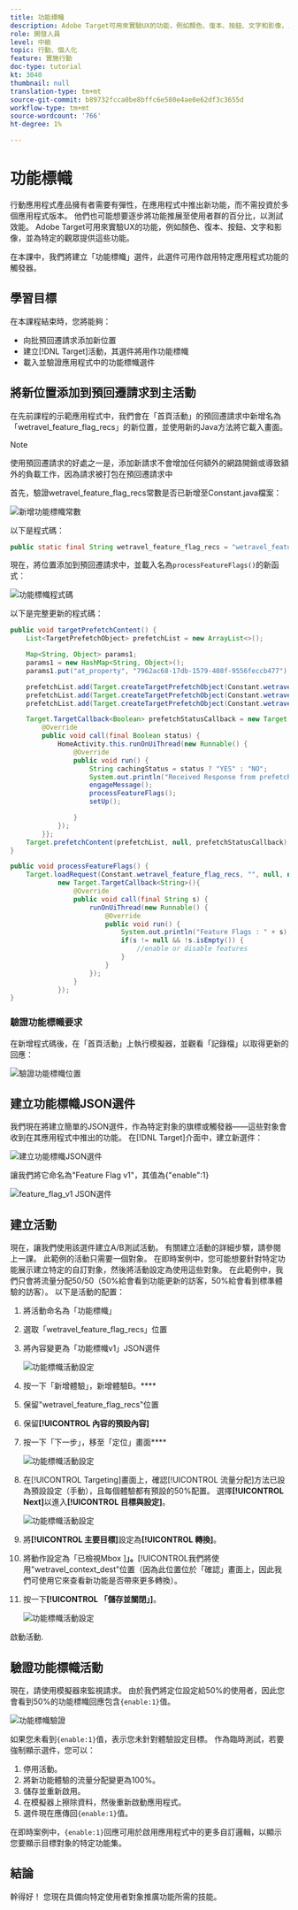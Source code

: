 ```yaml
---
title: 功能標幟
description: Adobe Target可用來實驗UX的功能，例如顏色、復本、按鈕、文字和影像，並為特定的觀眾提供這些功能。
role: 開發人員
level: 中級
topic: 行動、個人化
feature: 實施行動
doc-type: tutorial
kt: 3040
thumbnail: null
translation-type: tm+mt
source-git-commit: b89732fcca0be8bffc6e580e4ae0e62df3c3655d
workflow-type: tm+mt
source-wordcount: '766'
ht-degree: 1%

---
```



# 功能標幟

行動應用程式產品擁有者需要有彈性，在應用程式中推出新功能，而不需投資於多個應用程式版本。 他們也可能想要逐步將功能推展至使用者群的百分比，以測試效能。 Adobe Target可用來實驗UX的功能，例如顏色、復本、按鈕、文字和影像，並為特定的觀眾提供這些功能。

在本課中，我們將建立「功能標幟」選件，此選件可用作啟用特定應用程式功能的觸發器。

## 學習目標

在本課程結束時，您將能夠：

* 向批預回遷請求添加新位置
* 建立[!DNL Target]活動，其選件將用作功能標幟
* 載入並驗證應用程式中的功能標幟選件

## 將新位置添加到預回遷請求到主活動

在先前課程的示範應用程式中，我們會在「首頁活動」的預回遷請求中新增名為「wetravel_feature_flag_recs」的新位置，並使用新的Java方法將它載入畫面。

>[!NOTE]
>
>使用預回遷請求的好處之一是，添加新請求不會增加任何額外的網路開銷或導致額外的負載工作，因為請求被打包在預回遷請求中

首先，驗證wetravel_feature_flag_recs常數是否已新增至Constant.java檔案：

![新增功能標幟常數](assets/feature_flag_constant.jpg)

以下是程式碼：

```java
public static final String wetravel_feature_flag_recs = "wetravel_feature_flag_recs";
```

現在，將位置添加到預回遷請求中，並載入名為`processFeatureFlags()`的新函式：

![功能標幟程式碼](assets/feature_flag_code.jpg)

以下是完整更新的程式碼：

```java
public void targetPrefetchContent() {
    List<TargetPrefetchObject> prefetchList = new ArrayList<>();

    Map<String, Object> params1;
    params1 = new HashMap<String, Object>();
    params1.put("at_property", "7962ac68-17db-1579-408f-9556feccb477");

    prefetchList.add(Target.createTargetPrefetchObject(Constant.wetravel_engage_home, params1));
    prefetchList.add(Target.createTargetPrefetchObject(Constant.wetravel_engage_search, params1));
    prefetchList.add(Target.createTargetPrefetchObject(Constant.wetravel_feature_flag_recs, params1));

    Target.TargetCallback<Boolean> prefetchStatusCallback = new Target.TargetCallback<Boolean>() {
        @Override
        public void call(final Boolean status) {
            HomeActivity.this.runOnUiThread(new Runnable() {
                @Override
                public void run() {
                    String cachingStatus = status ? "YES" : "NO";
                    System.out.println("Received Response from prefetch : " + cachingStatus);
                    engageMessage();
                    processFeatureFlags();
                    setUp();

                }
            });
        }};
    Target.prefetchContent(prefetchList, null, prefetchStatusCallback);
}

public void processFeatureFlags() {
    Target.loadRequest(Constant.wetravel_feature_flag_recs, "", null, null, null,
            new Target.TargetCallback<String>(){
                @Override
                public void call(final String s) {
                    runOnUiThread(new Runnable() {
                        @Override
                        public void run() {
                            System.out.println("Feature Flags : " + s);
                            if(s != null && !s.isEmpty()) {
                                //enable or disable features
                            }
                        }
                    });
                }
            });
}
```

### 驗證功能標幟要求

在新增程式碼後，在「首頁活動」上執行模擬器，並觀看「記錄檔」以取得更新的回應：

![驗證功能標幟位置](assets/feature_flag_code_logcat.jpg)

## 建立功能標幟JSON選件

我們現在將建立簡單的JSON選件，作為特定對象的旗標或觸發器——這些對象會收到在其應用程式中推出的功能。 在[!DNL Target]介面中，建立新選件：

![建立功能標幟JSON選件](assets/feature_flag_json_offer.jpg)

讓我們將它命名為&quot;Feature Flag v1&quot;，其值為{&quot;enable&quot;:1}

![feature_flag_v1 JSON選件](assets/feature_flag_json_name.jpg)

## 建立活動

現在，讓我們使用該選件建立A/B測試活動。 有關建立活動的詳細步驟，請參閱上一課。 此範例的活動只需要一個對象。 在即時案例中，您可能想要針對特定功能展示建立特定的自訂對象，然後將活動設定為使用這些對象。 在此範例中，我們只會將流量分配50/50（50%給會看到功能更新的訪客，50%給會看到標準體驗的訪客）。 以下是活動的配置：

1. 將活動命名為「功能標幟」
1. 選取「wetravel_feature_flag_recs」位置
1. 將內容變更為「功能標幟v1」JSON選件

   ![功能標幟活動設定](assets/feature_flag_activity.jpg)

1. 按一下「新增體驗」，新增體驗B。****
1. 保留&quot;wetravel_feature_flag_recs&quot;位置
1. 保留&#x200B;**[!UICONTROL 內容的預設內容]**
1. 按一下「下一步」，移至「定位」畫面&#x200B;****

   ![功能標幟活動設定](assets/feature_flag_activity_2.jpg)

1. 在[!UICONTROL Targeting]畫面上，確認[!UICONTROL 流量分配]方法已設為預設設定（手動），且每個體驗都有預設的50%配置。 選擇&#x200B;**[!UICONTROL Next]**&#x200B;以進入&#x200B;**[!UICONTROL 目標與設定]**。

   ![功能標幟活動設定](assets/feature_flag_activity_3.jpg)

1. 將&#x200B;**[!UICONTROL 主要目標]**&#x200B;設定為&#x200B;**[!UICONTROL 轉換]**。
1. 將動作設定為「已檢視Mbox ]**」。**[!UICONTROL &#x200B;我們將使用&quot;wetravel_context_dest&quot;位置（因為此位置位於「確認」畫面上，因此我們可使用它來查看新功能是否帶來更多轉換）。
1. 按一下&#x200B;**[!UICONTROL 「儲存並關閉」]**。

   ![功能標幟活動設定](assets/feature_flag_activity_4.jpg)

啟動活動.

## 驗證功能標幟活動

現在，請使用模擬器來監視請求。 由於我們將定位設定給50%的使用者，因此您會看到50%的功能標幟回應包含`{enable:1}`值。

![功能標幟驗證](assets/feature_flag_validation.jpg)

如果您未看到`{enable:1}`值，表示您未針對體驗設定目標。 作為臨時測試，若要強制顯示選件，您可以：

1. 停用活動。
1. 將新功能體驗的流量分配變更為100%。
1. 儲存並重新啟用。
1. 在模擬器上擦除資料，然後重新啟動應用程式。
1. 選件現在應傳回`{enable:1}`值。

在即時案例中，`{enable:1}`回應可用於啟用應用程式中的更多自訂邏輯，以顯示您要顯示目標對象的特定功能集。

## 結論

幹得好！ 您現在具備向特定使用者對象推廣功能所需的技能。

